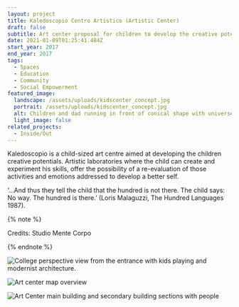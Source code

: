 ```yaml
---
layout: project
title: Kaledoscopio Centro Artistico (Artistic Center)
draft: false
subtitle: Art center proposal for children to develop the creative potentials in Verona
date: 2021-01-09T01:25:41.484Z
start_year: 2017
end_year: 2017
tags:
  - Spaces
  - Education
  - Community
  - Social Empowerment
featured_image:
  landscape: /assets/uploads/kidscenter_concept.jpg
  portrait: /assets/uploads/kidscenter_concept.jpg
  alt: Children and dad running in front of conical shape with universe background
  light_image: false
related_projects:
  - Inside/Out
---
```

Kaledoscopio is a child-sized art centre aimed at developing the children creative potentials. Artistic laboratories where the child can create and experiment his skills, offer the possibility of a re-evaluation of those activities and emotions addressed to develop a better self.

‘…And thus they tell the child that the hundred is not there. The child says: No way. The hundred is there.’ (Loris Malaguzzi, The Hundred Languages 1987).

{% note %}

Credits: Studio Mente Corpo

{% endnote %}

![College perspective view from the entrance with kids playing and modernist architecture.](/assets/uploads/kidcenter_exterior.jpg "College perspective view from the entrance")

![Art center map overview](/assets/uploads/kids_map.jpg "Art center map overview")

![Art Center main building and secondary building sections with people](/assets/uploads/kids_sections.jpg "Art Center main building and secondary building sections")